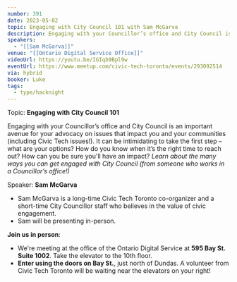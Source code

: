 ```yaml
---
number: 391
date: 2023-05-02
topic: Engaging with City Council 101 with Sam McGarva
description: Engaging with your Councillor’s office and City Council is an important avenue for your advocacy on issues that impact you and your communities (including Civic Tech issues!). It can be intimidating to take the first step – what are your options? How do you know when it’s the right time to reach out? How can you be sure you'll have an impact? *Learn about the many ways you can get engaged with City Council (from someone who works in a Councillor’s office!)*
speakers:
  - "[[Sam McGarva]]"
venue: "[[Ontario Digital Service Office]]"
videoUrl: https://youtu.be/IGIqb9Bpl9w
eventUrl: https://www.meetup.com/civic-tech-toronto/events/293092514
via: hybrid
booker: Luke
tags:
  - type/hacknight
---
```

Topic: **Engaging with City Council 101**

Engaging with your Councillor’s office and City Council is an important avenue for your advocacy on issues that impact you and your communities (including Civic Tech issues!). It can be intimidating to take the first step – what are your options? How do you know when it’s the right time to reach out? How can you be sure you'll have an impact? *Learn about the many ways you can get engaged with City Council (from someone who works in a Councillor’s office!)*

Speaker: **Sam McGarva**

* Sam McGarva is a long-time Civic Tech Toronto co-organizer and a short-time City Councillor staff who believes in the value of civic engagement.
* Sam will be presenting in-person.

**Join us in person**:

* We're meeting at the office of the Ontario Digital Service at **595 Bay St. Suite 1002**. Take the elevator to the 10th floor.
* **Enter using the doors on Bay St.**, just north of Dundas. A volunteer from Civic Tech Toronto will be waiting near the elevators on your right!
